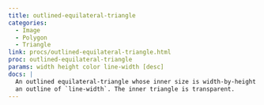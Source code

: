 ```yaml
---
title: outlined-equilateral-triangle
categories: 
  - Image
  - Polygon
  - Triangle
link: procs/outlined-equilateral-triangle.html
proc: outlined-equilateral-triangle
params: width height color line-width [desc]
docs: |
  An outlined equilateral-triangle whose inner size is width-by-height with
  an outline of `line-width`. The inner triangle is transparent.
---
```

